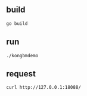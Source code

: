 ## build

```shell
go build
```

## run

```shell
./kongbmdemo
```

## request

```shell
curl http://127.0.0.1:18088/
```